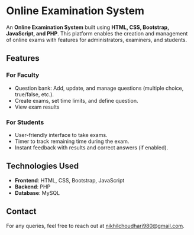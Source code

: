 # Online Examination System  

An **Online Examination System** built using **HTML, CSS, Bootstrap, JavaScript, and PHP**. This platform enables the creation and management of online exams with features for administrators, examiners, and students.  

## Features  

### For Faculty   
- Question bank: Add, update, and manage questions (multiple choice, true/false, etc.).
- Create exams, set time limits, and define question.  
- View exam results

### For Students  
- User-friendly interface to take exams.  
- Timer to track remaining time during the exam.  
- Instant feedback with results and correct answers (if enabled).  

## Technologies Used  
- **Frontend**: HTML, CSS, Bootstrap, JavaScript 
- **Backend**: PHP  
- **Database**: MySQL  

## Contact  
For any queries, feel free to reach out at [nikhilchoudhari980@gmail.com](mailto:nikhilchoudhari980@gmail.com?subject=Github%20Project%20:%20Online%20Examination%20System%20PHP%20Regarding).
